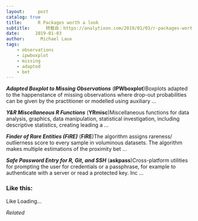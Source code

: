 ```yaml
---
layout:     post
catalog: true
title:      R Packages worth a look
subtitle:      转载自：https://analytixon.com/2019/01/03/r-packages-worth-a-look-1385/
date:      2019-01-03
author:      Michael Laux
tags:
    - observations
    - ipwboxplot
    - missing
    - adapted
    - bet
---
```


***Adapted Boxplot to Missing Observations*** (**IPWboxplot**)Boxplots adapted to the happenstance of missing observations where drop-out probabilities can be given by the practitioner or modelled using auxiliary …

***Y&R Miscellaneous R Functions*** (**YRmisc**)Miscellaneous functions for data analysis, graphics, data manipulation, statistical investigation, including descriptive statistics, creating leading a …

***Finder of Rare Entities (FiRE)*** (**FiRE**)The algorithm assigns rareness/ outlierness score to every sample in voluminous datasets. The algorithm makes multiple estimations of the proximity bet …

***Safe Password Entry for R, Git, and SSH*** (**askpass**)Cross-platform utilities for prompting the user for credentials or a passphrase, for example to authenticate with a server or read a protected key. Inc …





### Like this:

Like Loading...


*Related*

